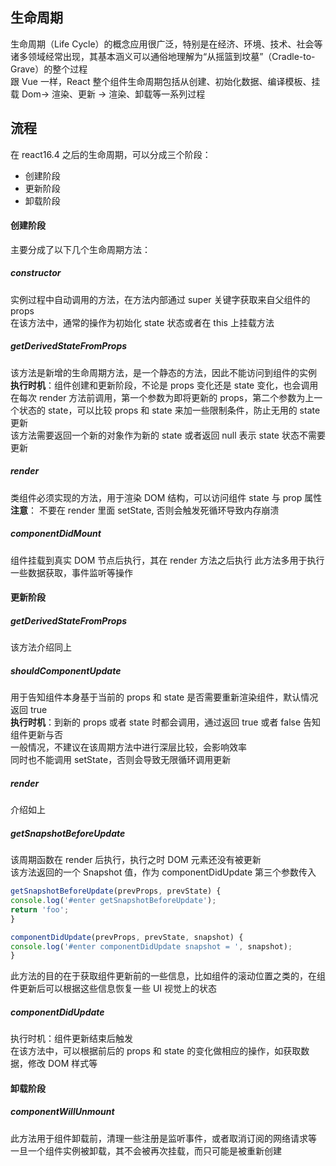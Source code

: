 ## 生命周期

生命周期（Life Cycle）的概念应用很广泛，特别是在经济、环境、技术、社会等诸多领域经常出现，其基本涵义可以通俗地理解为“从摇篮到坟墓”（Cradle-to-Grave）的整个过程  
跟 Vue 一样，React 整个组件生命周期包括从创建、初始化数据、编译模板、挂载 Dom→ 渲染、更新 → 渲染、卸载等一系列过程

## 流程

在 react16.4 之后的生命周期，可以分成三个阶段：

- 创建阶段
- 更新阶段
- 卸载阶段

#### 创建阶段

主要分成了以下几个生命周期方法：

##### constructor

实例过程中自动调用的方法，在方法内部通过 super 关键字获取来自父组件的 props  
在该方法中，通常的操作为初始化 state 状态或者在 this 上挂载方法

##### getDerivedStateFromProps

该方法是新增的生命周期方法，是一个静态的方法，因此不能访问到组件的实例  
**执行时机**：组件创建和更新阶段，不论是 props 变化还是 state 变化，也会调用  
在每次 render 方法前调用，第一个参数为即将更新的 props，第二个参数为上一个状态的 state，可以比较 props 和 state 来加一些限制条件，防止无用的 state 更新  
该方法需要返回一个新的对象作为新的 state 或者返回 null 表示 state 状态不需要更新

##### render

类组件必须实现的方法，用于渲染 DOM 结构，可以访问组件 state 与 prop 属性
**注意**： 不要在 render 里面 setState, 否则会触发死循环导致内存崩溃

##### componentDidMount

组件挂载到真实 DOM 节点后执行，其在 render 方法之后执行
此方法多用于执行一些数据获取，事件监听等操作

#### 更新阶段

##### getDerivedStateFromProps

该方法介绍同上

##### shouldComponentUpdate

用于告知组件本身基于当前的 props 和 state 是否需要重新渲染组件，默认情况返回 true  
**执行时机**：到新的 props 或者 state 时都会调用，通过返回 true 或者 false 告知组件更新与否  
一般情况，不建议在该周期方法中进行深层比较，会影响效率  
同时也不能调用 setState，否则会导致无限循环调用更新

##### render

介绍如上

##### getSnapshotBeforeUpdate

该周期函数在 render 后执行，执行之时 DOM 元素还没有被更新  
该方法返回的一个 Snapshot 值，作为 componentDidUpdate 第三个参数传入

```jsx
getSnapshotBeforeUpdate(prevProps, prevState) {
console.log('#enter getSnapshotBeforeUpdate');
return 'foo';
}

componentDidUpdate(prevProps, prevState, snapshot) {
console.log('#enter componentDidUpdate snapshot = ', snapshot);
}
```

此方法的目的在于获取组件更新前的一些信息，比如组件的滚动位置之类的，在组件更新后可以根据这些信息恢复一些 UI 视觉上的状态

##### componentDidUpdate

执行时机：组件更新结束后触发  
在该方法中，可以根据前后的 props 和 state 的变化做相应的操作，如获取数据，修改 DOM 样式等

#### 卸载阶段

##### componentWillUnmount

此方法用于组件卸载前，清理一些注册是监听事件，或者取消订阅的网络请求等
一旦一个组件实例被卸载，其不会被再次挂载，而只可能是被重新创建
